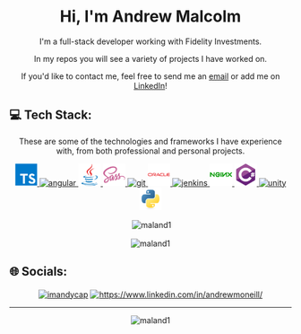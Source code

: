 <h1 align="center">Hi, I'm Andrew Malcolm</h1>

<p align="center">I'm a full-stack developer working with Fidelity Investments. </p>

<p align="center">In my repos you will see a variety of projects I have worked on. </p>

<p align="center">If you'd like to contact me, feel free to send me an <a href="mailto:mramjon@gmail.com">email</a> or add me on <a href="https://www.linkedin.com/in/andrewmoneill/">LinkedIn</a>!</p>


## 💻 Tech Stack:
<p align="center"> These are some of the technologies and frameworks I have experience with, from both professional and personal projects.</p>
<p align="center">
<a href="https://www.typescriptlang.org/" target="_blank" rel="noreferrer"> <img src="https://raw.githubusercontent.com/devicons/devicon/master/icons/typescript/typescript-original.svg" alt="typescript" width="40" height="40"/> </a>
<a href="https://angular.io" target="_blank" rel="noreferrer"> <img src="https://angular.io/assets/images/logos/angular/angular.svg" alt="angular" width="40" height="40"/> </a> 
<a href="https://www.java.com" target="_blank" rel="noreferrer"> <img src="https://raw.githubusercontent.com/devicons/devicon/master/icons/java/java-original.svg" alt="java" width="40" height="40"/> </a>
<a href="https://sass-lang.com" target="_blank" rel="noreferrer"> <img src="https://raw.githubusercontent.com/devicons/devicon/master/icons/sass/sass-original.svg" alt="sass" width="40" height="40"/> </a>
<a href="https://git-scm.com/" target="_blank" rel="noreferrer"> <img src="https://www.vectorlogo.zone/logos/git-scm/git-scm-icon.svg" alt="git" width="40" height="40"/> </a>
<a href="https://www.oracle.com/" target="_blank" rel="noreferrer"> <img src="https://raw.githubusercontent.com/devicons/devicon/master/icons/oracle/oracle-original.svg" alt="oracle" width="40" height="40"/> </a>  
<a href="https://www.jenkins.io" target="_blank" rel="noreferrer"> <img src="https://www.vectorlogo.zone/logos/jenkins/jenkins-icon.svg" alt="jenkins" width="40" height="40"/> </a> 
<a href="https://www.nginx.com" target="_blank" rel="noreferrer"> <img src="https://raw.githubusercontent.com/devicons/devicon/master/icons/nginx/nginx-original.svg" alt="nginx" width="40" height="40"/> </a>  
<a href="https://www.w3schools.com/cs/" target="_blank" rel="noreferrer"> <img src="https://raw.githubusercontent.com/devicons/devicon/master/icons/csharp/csharp-original.svg" alt="csharp" width="40" height="40"/> </a>
<a href="https://unity.com/" target="_blank" rel="noreferrer"> <img src="https://www.vectorlogo.zone/logos/unity3d/unity3d-icon.svg" alt="unity" width="40" height="40"/> </a> 
<a href="https://www.python.org" target="_blank" rel="noreferrer"> <img src="https://raw.githubusercontent.com/devicons/devicon/master/icons/python/python-original.svg" alt="python" width="40" height="40"/> </a></p>

<p align="center">&nbsp;<img align="center" src="https://github-readme-stats.vercel.app/api?username=maland1&show_icons=true&theme=tokyonight&title_color=ffc0ad&text_color=fffffe&bg_color=55423d&locale=en" alt="maland1" /></p>

<p align="center"><img align="center" src="https://github-readme-stats.vercel.app/api/top-langs?username=maland1&show_icons=true&theme=merko&title_color=ffc0ad&text_color=fffffe&bg_color=55423d&locale=en&layout=compact" alt="maland1" /></p>



## 🌐 Socials:
<p align="center">
<a href="https://twitter.com/imandycap" target="blank"><img align="center" src="https://raw.githubusercontent.com/rahuldkjain/github-profile-readme-generator/master/src/images/icons/Social/twitter.svg" alt="imandycap" height="30" width="40" /></a>
<a href="https://www.linkedin.com/in/andrewmoneill/" target="blank"><img align="center" src="https://raw.githubusercontent.com/rahuldkjain/github-profile-readme-generator/master/src/images/icons/Social/linked-in-alt.svg" alt="https://www.linkedin.com/in/andrewmoneill/" height="30" width="40" /></a>
</p>

---

<p align="center"> <img src="https://komarev.com/ghpvc/?username=maland1&label=Profile%20views&color=0e75b6&style=flat-square" alt="maland1" /> </p>
